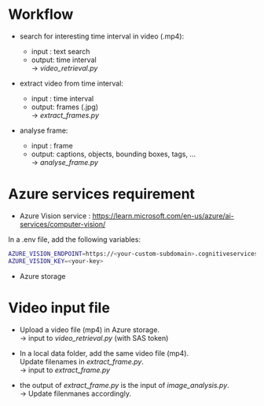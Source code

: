 # Workflow


- search for interesting time interval in video (.mp4):
    - input : text search
    - output: time interval  
-> *video_retrieval.py*

- extract video from time interval:
    - input : time interval
    - output: frames (.jpg)  
-> *extract_frames.py*    

- analyse frame:
    - input : frame
    - output: captions, objects, bounding boxes, tags, ...  
-> *analyse_frame.py*

# Azure services requirement

- Azure Vision service : https://learn.microsoft.com/en-us/azure/ai-services/computer-vision/

In a .env file, add the following variables:

```bash
AZURE_VISION_ENDPOINT=https://<your-custom-subdomain>.cognitiveservices.azure.com/
AZURE_VISION_KEY=<your-key>
``` 

- Azure storage

# Video input file

- Upload a video file (mp4) in Azure storage.  
-> input to *video_retrieval.py* (with SAS token)

- In a local data folder, add the same video file (mp4).    
Update filenames in *extract_frame.py*.  
-> input to *extract_frame.py*

- the output of *extract_frame.py* is the input of *image_analysis.py*.  
-> Update filenmanes accordingly.

